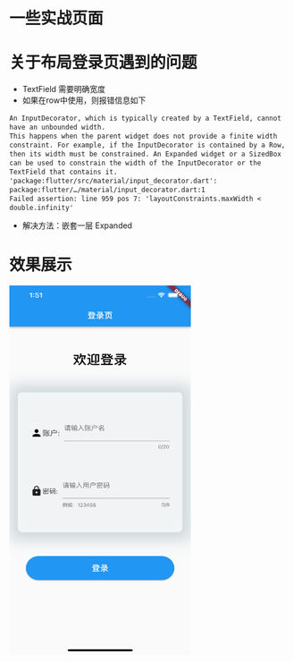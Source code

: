 
# 一些实战页面

# 关于布局登录页遇到的问题
* TextField 需要明确宽度
* 如果在row中使用，则报错信息如下
```
An InputDecorator, which is typically created by a TextField, cannot have an unbounded width.
This happens when the parent widget does not provide a finite width constraint. For example, if the InputDecorator is contained by a Row, then its width must be constrained. An Expanded widget or a SizedBox can be used to constrain the width of the InputDecorator or the TextField that contains it.
'package:flutter/src/material/input_decorator.dart':
package:flutter/…/material/input_decorator.dart:1
Failed assertion: line 959 pos 7: 'layoutConstraints.maxWidth < double.infinity'

```
* 解决方法：嵌套一层 Expanded



# 效果展示
<img src='./login.png' width=325 height=660 object-fit='contain'/>